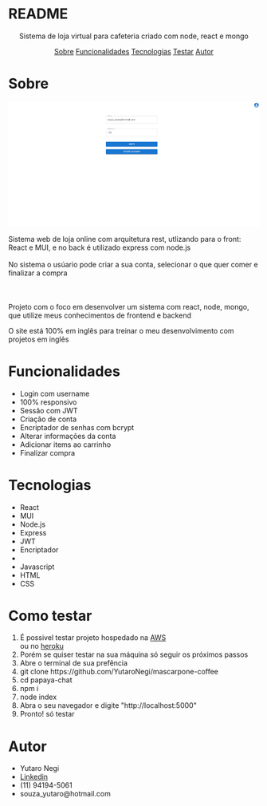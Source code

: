 # README

<p align="center">Sistema de loja virtual para cafeteria criado com node, react e mongo</p>

<p align="center"> 
    <a href="#sobre">Sobre</a>
    <a href="#funcionalidades">Funcionalidades</a>
    <a href="#tecnologias">Tecnologias</a>
    <a href="#testar">Testar</a>
    <a href="#Autor">Autor</a>
     
 </p>

 # Sobre
 <img src="./mascarpone-coffee.gif" >

 <p>Sistema web de loja online com arquitetura rest, utlizando para o front: React e MUI, e no back é utilizado express com node.js<br> <br> 
 No sistema o usúario pode criar a sua conta, selecionar o que quer comer e finalizar a compra<br> <br> 
 <br><br> 
 Projeto com o foco em desenvolver um sistema com react, node, mongo, que utilize meus conhecimentos de frontend e backend</p>

 <p>O site está 100% em inglês para treinar o meu desenvolvimento com projetos em inglês</p>

 # Funcionalidades 
<ul>
    <li>Login com username</li>
    <li>100% responsivo</li>    
    <li>Sessão com JWT</li>
    <li>Criação de conta</li>
    <li>Encriptador de senhas com bcrypt</li>
    <li>Alterar informações da conta</li>
    <li>Adicionar items ao carrinho</li>
    <li>Finalizar compra</li>
 </ul>

 # Tecnologias
 <ul>
    <li>React</li>
    <li>MUI</li>
    <li>Node.js</li>
    <li>Express</li>
    <li>JWT</li>
    <li>Encriptador<li>
    <li>Javascript</li>
    <li>HTML</li>
    <li>CSS</li>
 </ul>

 
 # Como testar
 <ol>
    <li>É possivel testar projeto hospedado na <a href="http://15.229.66.207:5000/">AWS</a></li> ou no <a href="https://mascarpone-coffee.herokuapp.com/">heroku</a></li>
    <li>Porém se quiser testar na sua máquina só seguir os próximos passos</li>
    <li>Abre o terminal de sua prefência</li>
    <li>git clone https://github.com/YutaroNegi/mascarpone-coffee</li>
    <li>cd papaya-chat</li>
    <li>npm i</li>
    <li>node index</li>
    <li>Abra o seu navegador e digite "http://localhost:5000"</li>
    <li>Pronto! só testar</li>
 </ol>

 # Autor

 <ul>
    <li>Yutaro Negi</li>
    <li><a href="https://www.linkedin.com/in/yutaronegi/">Linkedin</a></li>
    <li>(11) 94194-5061</li>
    <li>souza_yutaro@hotmail.com</li>
 </ul>

